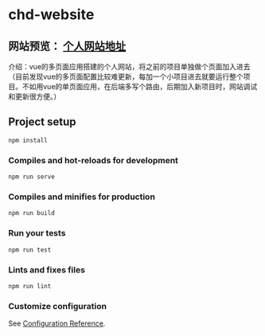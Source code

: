  
# chd-website
## 网站预览： [个人网站地址](http://chd1994.club:8086)
介绍：vue的多页面应用搭建的个人网站，将之前的项目单独做个页面加入进去  
（目前发现vue的多页面配置比较难更新，每加一个小项目进去就要运行整个项目。不如用vue的单页面应用，在后端多写个路由，后期加入新项目时，网站调试和更新很方便。）
## Project setup
```
npm install
```

### Compiles and hot-reloads for development
```
npm run serve
```

### Compiles and minifies for production
```
npm run build
```

### Run your tests
```
npm run test
```

### Lints and fixes files
```
npm run lint
```

### Customize configuration
See [Configuration Reference](https://cli.vuejs.org/config/).
